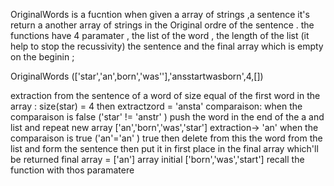 OriginalWords is a fucntion when given a array of strings ,a sentence it's return a another array of strings in the Original ordre of the sentence .
the functions have 4 paramater , the list of the word , the length of the list (it help to stop the recussivity)  the sentence and the final array which is empty on the beginin ;


OriginalWords (['star','an',born','was''],'ansstartwasborn',4,[])

extraction from the sentence of a word of size equal of the first word in the array : 
size(star) = 4 then extractzord = 'ansta'
comparaison:
when the comparaison is false ('star' != 'anstr' ) push the word  in the end of the a and list and repeat
new array ['an','born','was','star']
extraction-> 'an' 
when the comparaison is true ('an'='an' ) true then delete from this the word from the list  and form the sentence 
then put it in first place in the final array which'll be returned 
final array = ['an'] array initial ['born','was','start'] recall the function with thos paramatere 


